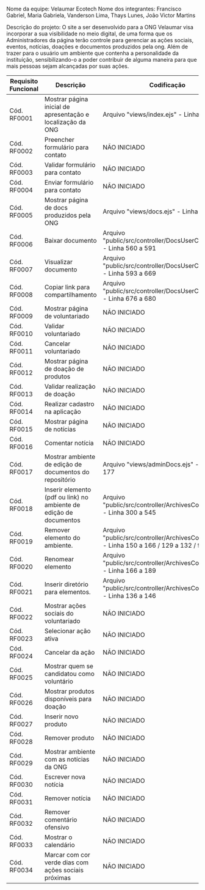 Nome da equipe: Velaumar Ecotech
Nome dos integrantes: Francisco Gabriel, Maria Gabriela, Vanderson Lima, Thays Lunes, João Victor Martins

Descrição do projeto:
O site a ser desenvolvido para a ONG Velaumar visa incorporar a sua visibilidade no meio digital, de uma forma que os Administradores da página terão controle para gerenciar as ações sociais, eventos, notícias, doações e documentos produzidos pela ong. Além de trazer para o usuário um ambiente que contenha a personalidade da instituição, sensibilizando-o a poder contribuir de alguma maneira para que mais pessoas sejam alcançadas por suas ações.


Requisito Funcional | Descrição | Codificação
--- | --- | --- 
Cód. RF0001 | Mostrar página inicial de apresentação e localização da ONG  | Arquivo "views/index.ejs" - Linha 1 a 249
Cód. RF0002 | Preencher formulário para contato | NÃO INICIADO
Cód. RF0003 | Validar formulário para contato | NÃO INICIADO
Cód. RF0004 | Enviar formulário para contato | NÃO INICIADO
Cód. RF0005 | Mostrar página de docs produzidos pela ONG | Arquivo "views/docs.ejs" - Linha 1 a 138
Cód. RF0006 | Baixar documento | Arquivo "public/src/controller/DocsUserController.js" - Linha 560 a 591
Cód. RF0007 | Visualizar documento | Arquivo "public/src/controller/DocsUserController.js" - Linha 593 a 669
Cód. RF0008 | Copiar link para compartilhamento | Arquivo "public/src/controller/DocsUserController.js" - Linha 676 a 680
Cód. RF0009 | Mostrar página de voluntariado | NÃO INICIADO
Cód. RF0010 | Validar voluntariado | NÃO INICIADO
Cód. RF0011 | Cancelar voluntariado | NÃO INICIADO
Cód. RF0012 | Mostrar página de doação de produtos | NÃO INICIADO
Cód. RF0013 | Validar realização de doação | NÃO INICIADO
Cód. RF0014 | Realizar cadastro na aplicação | NÃO INICIADO
Cód. RF0015 | Mostrar página de notícias | NÃO INICIADO
Cód. RF0016 | Comentar notícia | NÃO INICIADO
Cód. RF0017 | Mostrar ambiente de edição de documentos do repositório | Arquivo "views/adminDocs.ejs" - Linha 1 a 177
Cód. RF0018 | Inserir elemento (pdf ou link) no ambiente de edição de documentos | Arquivo "public/src/controller/ArchivesController.ejs" - Linha 300 a 545
Cód. RF0019 | Remover elemento do ambiente. | Arquivo "public/src/controller/ArchivesController.js" - Linha 150 a 166 / 129 a 132 / 93 a 127
Cód. RF0020 | Renomear elemento | Arquivo "public/src/controller/ArchivesController.js" - Linha 166 a 189
Cód. RF0021 | Inserir diretório para elementos. | Arquivo "public/src/controller/ArchivesController.js" - Linha 136 a 146
Cód. RF0022 | Mostrar ações sociais do voluntariado  | NÃO INICIADO
Cód. RF0023 | Selecionar ação ativa  | NÃO INICIADO
Cód. RF0024 | Cancelar da ação  | NÃO INICIADO
Cód. RF0025 | Mostrar quem se candidatou como voluntário  | NÃO INICIADO
Cód. RF0026 | Mostrar produtos disponíveis para doação   | NÃO INICIADO
Cód. RF0027 | Inserir novo produto | NÃO INICIADO
Cód. RF0028 | Remover produto | NÃO INICIADO
Cód. RF0029 | Mostrar ambiente com as notícias da ONG  | NÃO INICIADO
Cód. RF0030 | Escrever nova notícia  | NÃO INICIADO
Cód. RF0031 | Remover notícia  | NÃO INICIADO
Cód. RF0032 | Remover comentário ofensivo  | NÃO INICIADO
Cód. RF0033 | Mostrar o calendário  | NÃO INICIADO
Cód. RF0034 | Marcar com cor verde dias com ações sociais próximas  | NÃO INICIADO